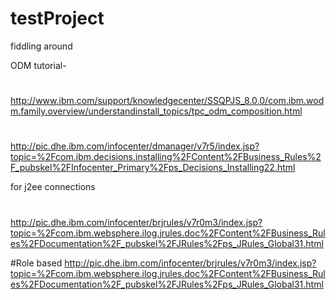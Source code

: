# testProject
fiddling around 

ODM tutorial-
#
http://www.ibm.com/support/knowledgecenter/SSQPJS_8.0.0/com.ibm.wodm.family.overview/understandinstall_topics/tpc_odm_composition.html

#
http://pic.dhe.ibm.com/infocenter/dmanager/v7r5/index.jsp?topic=%2Fcom.ibm.decisions.installing%2FContent%2FBusiness_Rules%2F_pubskel%2FInfocenter_Primary%2Fps_Decisions_Installing22.html


for j2ee connections 
#
http://pic.dhe.ibm.com/infocenter/brjrules/v7r0m3/index.jsp?topic=%2Fcom.ibm.websphere.ilog.jrules.doc%2FContent%2FBusiness_Rules%2FDocumentation%2F_pubskel%2FJRules%2Fps_JRules_Global31.html

#Role based
http://pic.dhe.ibm.com/infocenter/brjrules/v7r0m3/index.jsp?topic=%2Fcom.ibm.websphere.ilog.jrules.doc%2FContent%2FBusiness_Rules%2FDocumentation%2F_pubskel%2FJRules%2Fps_JRules_Global31.html

